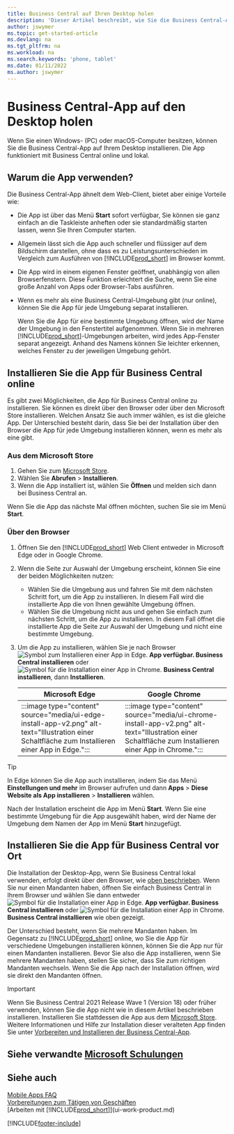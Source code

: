 ```yaml
---
title: Business Central auf Ihren Desktop holen
description: 'Dieser Artikel beschreibt, wie Sie die Business Central-App auf einen Windows- oder MACiOS-Desktop bekommen.'
author: jswymer
ms.topic: get-started-article
ms.devlang: na
ms.tgt_pltfrm: na
ms.workload: na
ms.search.keywords: 'phone, tablet'
ms.date: 01/11/2022
ms.author: jswymer
---
```

# <a name="get-business-central-desktop-app"></a><a name="get-business-central-desktop-app"></a><a name="get-business-central-desktop-app"></a>Business Central-App auf den Desktop holen

Wenn Sie einen Windows- (PC) oder macOS-Computer besitzen, können Sie die Business Central-App auf Ihrem Desktop installieren. Die App funktioniert mit Business Central online und lokal.

## <a name="why-use-the-app"></a><a name="why-use-the-app"></a><a name="why-use-the-app"></a>Warum die App verwenden?

Die Business Central-App ähnelt dem Web-Client, bietet aber einige Vorteile wie:

- Die App ist über das Menü **Start** sofort verfügbar, Sie können sie ganz einfach an die Taskleiste anheften oder sie standardmäßig starten lassen, wenn Sie Ihren Computer starten.
- Allgemein lässt sich die App auch schneller und flüssiger auf dem Bildschirm darstellen, ohne dass es zu Leistungsunterschieden im Vergleich zum Ausführen von [!INCLUDE[prod_short](includes/prod_short.md)] im Browser kommt.
- Die App wird in einem eigenen Fenster geöffnet, unabhängig von allen Browserfenstern. Diese Funktion erleichtert die Suche, wenn Sie eine große Anzahl von Apps oder Browser-Tabs ausführen.
- Wenn es mehr als eine Business Central-Umgebung gibt (nur online), können Sie die App für jede Umgebung separat installieren.

     Wenn Sie die App für eine bestimmte Umgebung öffnen, wird der Name der Umgebung in den Fenstertitel aufgenommen. Wenn Sie in mehreren [!INCLUDE[prod_short](includes/prod_short.md)]-Umgebungen arbeiten, wird jedes App-Fenster separat angezeigt. Anhand des Namens können Sie leichter erkennen, welches Fenster zu der jeweiligen Umgebung gehört.

## <a name="install-the-app-for-business-central-online"></a><a name="install-the-app-for-business-central-online"></a><a name="install-the-app-for-business-central-online"></a>Installieren Sie die App für Business Central online

Es gibt zwei Möglichkeiten, die App für Business Central online zu installieren. Sie können es direkt über den Browser oder über den Microsoft Store installieren. Welchen Ansatz Sie auch immer wählen, es ist die gleiche App. Der Unterschied besteht darin, dass Sie bei der Installation über den Browser die App für jede Umgebung installieren können, wenn es mehr als eine gibt.

### <a name="from-microsoft-store"></a><a name="from-microsoft-store"></a><a name="from-microsoft-store"></a>Aus dem Microsoft Store

1. Gehen Sie zum [Microsoft Store](https://go.microsoft.com/fwlink/?linkid=2182870).
2. Wählen Sie **Abrufen** > **Installieren**. 
3. Wenn die App installiert ist, wählen Sie **Öffnen** und melden sich dann bei Business Central an.

Wenn Sie die App das nächste Mal öffnen möchten, suchen Sie sie im Menü **Start**.

### <a name="from-the-browser"></a><a name="from-the-browser"></a><a name="from-the-browser"></a>Über den Browser

1. Öffnen Sie den [!INCLUDE[prod_short](includes/prod_short.md)] Web Client entweder in Microsoft Edge oder in Google Chrome.

2. Wenn die Seite zur Auswahl der Umgebung erscheint, können Sie eine der beiden Möglichkeiten nutzen:

   - Wählen Sie die Umgebung aus und fahren Sie mit dem nächsten Schritt fort, um die App zu installieren. In diesem Fall wird die installierte App die von Ihnen gewählte Umgebung öffnen.
   - Wählen Sie die Umgebung nicht aus und gehen Sie einfach zum nächsten Schritt, um die App zu installieren. In diesem Fall öffnet die installierte App die Seite zur Auswahl der Umgebung und nicht eine bestimmte Umgebung.

3. Um die App zu installieren, wählen Sie je nach Browser ![Symbol zum Installieren einer App in Edge.](media/ui-edge-install-app-icon.png) **App verfügbar. Business Central installieren** oder ![Symbol für die Installation einer App in Chrome.](media/ui-chrome-install-app-icon.png) **Business Central installieren**, dann **Installieren**.

   | Microsoft Edge | Google Chrome |
   |--|--|
   | :::image type="content" source="media/ui-edge-install-app-v2.png" alt-text="Illustration einer Schaltfläche zum Installieren einer App in Edge."::: | :::image type="content" source="media/ui-chrome-install-app-v2.png" alt-text="Illustration einer Schaltfläche zum Installieren einer App in Chrome."::: |

  > [!TIP]
  > In Edge können Sie die App auch installieren, indem Sie das Menü **Einstellungen und mehr** im Browser aufrufen und dann **Apps** > **Diese Website als App installieren** > **Installieren** wählen.

Nach der Installation erscheint die App im Menü **Start**. Wenn Sie eine bestimmte Umgebung für die App ausgewählt haben, wird der Name der Umgebung dem Namen der App im Menü **Start** hinzugefügt.

## <a name="install-the-app-for-business-central-on-premises"></a><a name="install-the-app-for-business-central-on-premises"></a><a name="install-the-app-for-business-central-on-premises"></a>Installieren Sie die App für Business Central vor Ort

Die Installation der Desktop-App, wenn Sie Business Central lokal verwenden, erfolgt direkt über den Browser, wie [oben beschrieben](#from-the-browser). Wenn Sie nur einen Mandanten haben, öffnen Sie einfach Business Central in Ihrem Browser und wählen Sie dann entweder ![Symbol für die Installation einer App in Edge.](media/ui-edge-install-app-icon.png) **App verfügbar. Business Central installieren** oder ![Symbol für die Installation einer App in Chrome.](media/ui-chrome-install-app-icon.png) **Business Central installieren** wie oben gezeigt.

Der Unterschied besteht, wenn Sie mehrere Mandanten haben. Im Gegensatz zu [!INCLUDE[prod_short](includes/prod_short.md)] online, wo Sie die App für verschiedene Umgebungen installieren können, können Sie die App nur für einen Mandanten installieren. Bevor Sie also die App installieren, wenn Sie mehrere Mandanten haben, stellen Sie sicher, dass Sie zum richtigen Mandanten wechseln. Wenn Sie die App nach der Installation öffnen, wird sie direkt den Mandanten öffnen.

> [!IMPORTANT]
> Wenn Sie Business Central 2021 Release Wave 1 (Version 18) oder früher verwenden, können Sie die App nicht wie in diesem Artikel beschrieben installieren. Installieren Sie stattdessen die App aus dem [Microsoft Store](https://go.microsoft.com/fwlink/?LinkId=734848). Weitere Informationen und Hilfe zur Installation dieser veralteten App finden Sie unter [Vorbereiten und Installieren der Business Central-App](/dynamics365/business-central/dev-itpro/deployment/install-business-central-app).

## <a name="see-related-microsoft-training"></a><a name="see-related-microsoft-training"></a><a name="see-related-microsoft-training"></a>Siehe verwandte [Microsoft Schulungen](/training/modules/alternative-interfaces-dynamics-365-business-central/index)

## <a name="see-also"></a><a name="see-also"></a><a name="see-also"></a>Siehe auch

[Mobile Apps FAQ](ui-mobile-faq.yml)  
[Vorbereitungen zum Tätigen von Geschäften](ui-get-ready-business.md)  
[Arbeiten mit [!INCLUDE[prod_short](includes/prod_short.md)]](ui-work-product.md)  


[!INCLUDE[footer-include](includes/footer-banner.md)]
